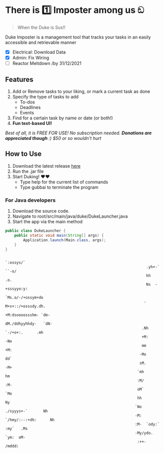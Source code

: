 # There is 1️⃣ Imposter among us ඞ

> When the Duke is Sus!!

Duke Imposter is a management tool that tracks your tasks in an easily accessible and retrievable manner

- [x] Electrical: Download Data
- [x] Admin: Fix Wiring
- [ ] Reactor Meltdown /by 31/12/2021

## Features

1. Add or Remove tasks to your liking, or mark a current task as done
2. Specify the type of tasks to add
   * To-dos
   * Deadlines
   * Events
3. Find for a certain task by name or date (or both!)
4. **Fun text-based UI!**

*Best of all, it is FREE FOR USE! No subscription needed. **Donations are appreciated though** :) $50 or so wouldn't hurt*

## How to Use

1. Download the latest release [here](https://github.com/koh-jx/ip/releases)
2. Run the .jar file
3. Start Duking! ❤️❤️ 
   * Type help for the current list of commands
   * Type gubbai to terminate the program

### For Java developers

1. Download the source code.
2. Navigate to root/src/main/java/duke/DukeLauncher.java
3. Start the app via the main method

```java
public class DukeLauncher {
    public static void main(String[] args) {
        Application.launch(Main.class, args);
    }
}
```
                                                                  
   ```
                                                                    `:ossys/`            
                                                                  .yh+-` ``-o/            
                                                                  hh         .o.         
                                                                  Ns  -+sssyyo:y:         
                                                                 `Ms.o/-/+ossym+do        
                                                                 -M+s+::/+osssdy.dh.       
                                                                 +M:dsoooossshm- `dm-      
                                                                 dM./ddhyyhhdy-   `dN-    
                                                                .Nh  `-/+o+:.      .mh    
                                                                +M:                 -No  
                                                                mm                   +M:  
                                                               -Mo                    dd` 
                                                               sM.                    -M+ 
                                                              `mh                      hm 
                                                              :M/                      :M-
                                                              oM`                      `Mo 
                                                              hh                        Ny 
                                                             `No       ./syyys+-`       Nh
                                                             -M:    `/hmy/:--:+dh:      Nh
                                                             :M-  `ody:`        :my`   .Ms
                                                             -My/ydo.            `ym:  oM-
                                                              :++-                 /mddd: 
   ```

